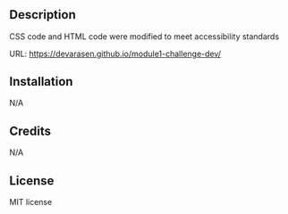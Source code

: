 # <module1-challenge-dev>

## Description

CSS code and HTML code were modified to meet accessibility standards
  
URL: https://devarasen.github.io/module1-challenge-dev/


## Installation

N/A


## Credits

N/A

## License

MIT license
